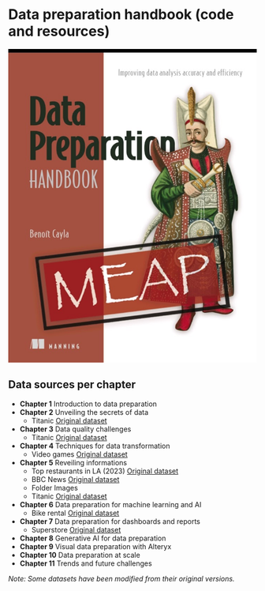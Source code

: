 # Data preparation handbook (code and resources)
[![](img/Cover-book-MEAP.jpg)](https://mng.bz/1XaR)

## Data sources per chapter
* **Chapter 1** Introduction to data preparation
* **Chapter 2** Unveiling the secrets of data
	* Titanic [Original dataset](https://www.kaggle.com/competitions/titanic)
*  **Chapter 3** Data quality challenges
	* Titanic [Original dataset](https://www.kaggle.com/competitions/titanic)
* **Chapter 4** Techniques for data transformation
	* Video games [Original dataset](https://www.kaggle.com/datasets/mohamedtarek01234/steam-games-reviews-and-rankings)
* **Chapter 5** Reveiling informations
	* Top restaurants in LA (2023) [Original dataset](https://www.kaggle.com/datasets/lorentzyeung/top-240-recommended-restaurants-in-la-2023)
	* BBC News [Original dataset](https://www.kaggle.com/datasets/gpreda/bbc-news)
	* Folder Images
	* Titanic [Original dataset](https://www.kaggle.com/competitions/titanic)
* **Chapter 6** Data preparation for machine learning and AI
	* Bike rental [Original dataset](https://www.kaggle.com/competitions/bike-sharing-demand/data)
* **Chapter 7** Data preparation for dashboards and reports
	* Superstore [Original dataset](https://www.kaggle.com/datasets/vivek468/superstore-dataset-final)
* **Chapter 8** Generative AI for data preparation
* **Chapter 9** Visual data preparation with Alteryx
* **Chapter 10** Data preparation at scale
* **Chapter 11** Trends and future challenges

*Note: Some datasets have been modified from their original versions.*

